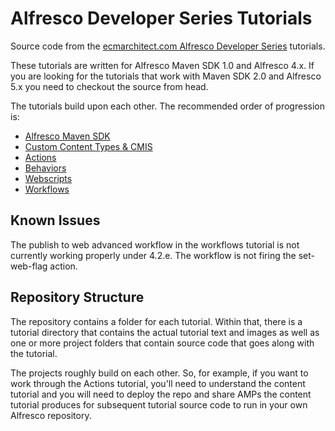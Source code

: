 Alfresco Developer Series Tutorials
===================================

Source code from the [ecmarchitect.com Alfresco Developer Series](http://ecmarchitect.com/alfresco-developer-series) tutorials.

These tutorials are written for Alfresco Maven SDK 1.0 and Alfresco 4.x. If you are looking for the tutorials that work with Maven SDK 2.0 and Alfresco 5.x you need to checkout the source from head.

The tutorials build upon each other. The recommended order of progression is:

* [Alfresco Maven SDK](http://ecmarchitect.com/alfresco-developer-series-tutorials/maven-sdk/tutorial/tutorial.html)
* [Custom Content Types & CMIS](http://ecmarchitect.com/alfresco-developer-series-tutorials/content/tutorial/tutorial.html)
* [Actions](http://ecmarchitect.com/alfresco-developer-series-tutorials/actions/tutorial/tutorial.html)
* [Behaviors](http://ecmarchitect.com/alfresco-developer-series-tutorials/behaviors/tutorial/tutorial.html)
* [Webscripts](http://ecmarchitect.com/alfresco-developer-series-tutorials/webscripts/tutorial/tutorial.html)
* [Workflows](http://ecmarchitect.com/alfresco-developer-series-tutorials/workflow/tutorial/tutorial.html)

Known Issues
------------

The publish to web advanced workflow in the workflows tutorial is not currently working properly under 4.2.e. The workflow is not firing the set-web-flag action.

Repository Structure
--------------------

The repository contains a folder for each tutorial. Within that, there is a tutorial directory that contains the actual tutorial text and images as well as one or more project folders that contain source code that goes along with the tutorial.

The projects roughly build on each other. So, for example, if you want to work through the Actions tutorial, you'll need to understand the content tutorial and you will need to deploy the repo and share AMPs the content tutorial produces for subsequent tutorial source code to run in your own Alfresco repository.
